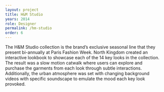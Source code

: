 ```yaml
---
layout: project
title: H&M Studio
years: 2014
role: Designer
permalink: /hm-studio
order: 6
---
```

The H&M Studio collection is the brand’s exclusive seasonal line that they present bi-annually at Paris Fashion Week. North Kingdom created an interactive lookbook to showcase each of the 14 key looks in the collection. The result was a slow motion catwalk where users can explore and purchase the garments from each look through subtle interactions. Additionally, the urban atmosphere was set with changing background videos with specific soundscape to emulate the mood each key look provoked.
